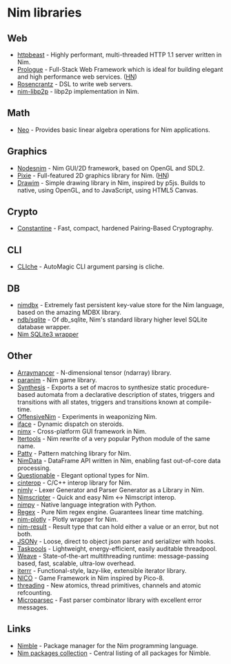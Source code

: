 # Nim libraries

## Web

- [httpbeast](https://github.com/dom96/httpbeast) - Highly performant, multi-threaded HTTP 1.1 server written in Nim.
- [Prologue](https://github.com/planety/prologue) - Full-Stack Web Framework which is ideal for building elegant and high performance web services. ([HN](https://news.ycombinator.com/item?id=24846828))
- [Rosencrantz](https://github.com/andreaferretti/rosencrantz) - DSL to write web servers.
- [nim-libp2p](https://github.com/status-im/nim-libp2p) - libp2p implementation in Nim.

## Math

- [Neo](https://github.com/unicredit/neo) - Provides basic linear algebra operations for Nim applications.

## Graphics

- [Nodesnim](https://github.com/Ethosa/nodesnim) - Nim GUI/2D framework, based on OpenGL and SDL2.
- [Pixie](https://github.com/treeform/pixie) - Full-featured 2D graphics library for Nim. ([HN](https://news.ycombinator.com/item?id=28506220))
- [Drawim](https://github.com/GabrielLasso/drawim) - Simple drawing library in Nim, inspired by p5js. Builds to native, using OpenGL, and to JavaScript, using HTML5 Canvas.

## Crypto

- [Constantine](https://github.com/mratsim/constantine) - Fast, compact, hardened Pairing-Based Cryptography.

## CLI

- [CLIche](https://github.com/juancarlospaco/cliche) - AutoMagic CLI argument parsing is cliche.

## DB

- [nimdbx](https://github.com/snej/nimdbx) - Extremely fast persistent key-value store for the Nim language, based on the amazing MDBX library.
- [ndb/sqlite](https://github.com/xzfc/ndb.nim) - Of db_sqlite, Nim's standard library higher level SQLite database wrapper.
- [Nim SQLite3 wrapper](https://github.com/arnetheduck/nim-sqlite3-abi)

## Other

- [Arraymancer](https://github.com/mratsim/Arraymancer) - N-dimensional tensor (ndarray) library.
- [paranim](https://github.com/paranim/paranim) - Nim game library.
- [Synthesis](https://github.com/mratsim/Synthesis) - Exports a set of macros to synthesize static procedure-based automata from a declarative description of states, triggers and transitions with all states, triggers and transitions known at compile-time.
- [OffensiveNim](https://github.com/byt3bl33d3r/OffensiveNim) - Experiments in weaponizing Nim.
- [iface](https://github.com/yglukhov/iface) - Dynamic dispatch on steroids.
- [nimx](https://github.com/yglukhov/nimx) - Cross-platform GUI framework in Nim.
- [Itertools](https://github.com/narimiran/itertools) - Nim rewrite of a very popular Python module of the same name.
- [Patty](https://github.com/andreaferretti/patty) - Pattern matching library for Nim.
- [NimData](https://github.com/bluenote10/NimData) - DataFrame API written in Nim, enabling fast out-of-core data processing.
- [Questionable](https://github.com/markspanbroek/questionable) - Elegant optional types for Nim.
- [cinterop](https://github.com/n0bra1n3r/cinterop) - C/C++ interop library for Nim.
- [nimly](https://github.com/loloicci/nimly) - Lexer Generator and Parser Generator as a Library in Nim.
- [Nimscripter](https://github.com/beef331/nimscripter) - Quick and easy Nim <-> Nimscript interop.
- [nimpy](https://github.com/yglukhov/nimpy) - Native language integration with Python.
- [Regex](https://github.com/nitely/nim-regex) - Pure Nim regex engine. Guarantees linear time matching.
- [nim-plotly](https://github.com/SciNim/nim-plotly) - Plotly wrapper for Nim.
- [nim-result](https://github.com/arnetheduck/nim-result) - Result type that can hold either a value or an error, but not both.
- [JSONy](https://github.com/treeform/jsony) - Loose, direct to object json parser and serializer with hooks.
- [Taskpools](https://github.com/status-im/nim-taskpools) - Lightweight, energy-efficient, easily auditable threadpool.
- [Weave](https://github.com/mratsim/weave) - State-of-the-art multithreading runtime: message-passing based, fast, scalable, ultra-low overhead.
- [iterrr](https://github.com/hamidb80/iterrr) - Functional-style, lazy-like, extensible iterator library.
- [NICO](https://github.com/ftsf/nico) - Game Framework in Nim inspired by Pico-8.
- [threading](https://github.com/nim-lang/threading) - New atomics, thread primitives, channels and atomic refcounting.
- [Microparsec](https://github.com/schneiderfelipe/microparsec) - Fast parser combinator library with excellent error messages.

## Links

- [Nimble](https://github.com/nim-lang/nimble) - Package manager for the Nim programming language.
- [Nim packages collection](https://github.com/nim-lang/packages) - Central listing of all packages for Nimble.
